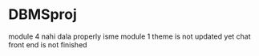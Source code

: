 # DBMSproj
module 4 nahi dala properly isme
module 1 theme is not updated yet
chat front end is not finished
